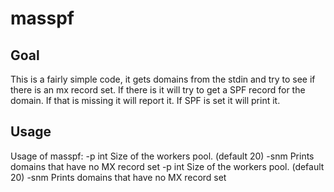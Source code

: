 # masspf

## Goal
This is a fairly simple code, it gets domains from the stdin and try to see if there is an mx record set. If there is it will try to get a SPF record for the domain. If that is missing it will report it. If SPF is set it will print it.

## Usage
Usage of masspf:
  -p int
    	Size of the workers pool. (default 20)
  -snm
    	Prints domains that have no MX record set
  -p int
    	Size of the workers pool. (default 20)
  -snm
    	Prints domains that have no MX record set
